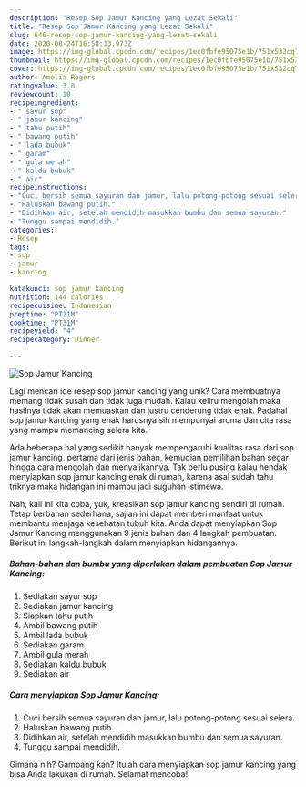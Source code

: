 ```yaml
---
description: "Resep Sop Jamur Kancing yang Lezat Sekali"
title: "Resep Sop Jamur Kancing yang Lezat Sekali"
slug: 646-resep-sop-jamur-kancing-yang-lezat-sekali
date: 2020-08-24T16:58:13.973Z
image: https://img-global.cpcdn.com/recipes/1ec0fbfe95075e1b/751x532cq70/sop-jamur-kancing-foto-resep-utama.jpg
thumbnail: https://img-global.cpcdn.com/recipes/1ec0fbfe95075e1b/751x532cq70/sop-jamur-kancing-foto-resep-utama.jpg
cover: https://img-global.cpcdn.com/recipes/1ec0fbfe95075e1b/751x532cq70/sop-jamur-kancing-foto-resep-utama.jpg
author: Amelia Rogers
ratingvalue: 3.8
reviewcount: 10
recipeingredient:
- " sayur sop"
- " jamur kancing"
- " tahu putih"
- " bawang putih"
- " lada bubuk"
- " garam"
- " gula merah"
- " kaldu bubuk"
- " air"
recipeinstructions:
- "Cuci bersih semua sayuran dan jamur, lalu potong-potong sesuai selera."
- "Haluskan bawang putih."
- "Didihkan air, setelah mendidih masukkan bumbu dan semua sayuran."
- "Tunggu sampai mendidih."
categories:
- Resep
tags:
- sop
- jamur
- kancing

katakunci: sop jamur kancing 
nutrition: 144 calories
recipecuisine: Indonesian
preptime: "PT21M"
cooktime: "PT31M"
recipeyield: "4"
recipecategory: Dinner

---
```



![Sop Jamur Kancing](https://img-global.cpcdn.com/recipes/1ec0fbfe95075e1b/751x532cq70/sop-jamur-kancing-foto-resep-utama.jpg)

Lagi mencari ide resep sop jamur kancing yang unik? Cara membuatnya memang tidak susah dan tidak juga mudah. Kalau keliru mengolah maka hasilnya tidak akan memuaskan dan justru cenderung tidak enak. Padahal sop jamur kancing yang enak harusnya sih mempunyai aroma dan cita rasa yang mampu memancing selera kita.



Ada beberapa hal yang sedikit banyak mempengaruhi kualitas rasa dari sop jamur kancing, pertama dari jenis bahan, kemudian pemilihan bahan segar hingga cara mengolah dan menyajikannya. Tak perlu pusing kalau hendak menyiapkan sop jamur kancing enak di rumah, karena asal sudah tahu triknya maka hidangan ini mampu jadi suguhan istimewa.


Nah, kali ini kita coba, yuk, kreasikan sop jamur kancing sendiri di rumah. Tetap berbahan sederhana, sajian ini dapat memberi manfaat untuk membantu menjaga kesehatan tubuh kita. Anda dapat menyiapkan Sop Jamur Kancing menggunakan 9 jenis bahan dan 4 langkah pembuatan. Berikut ini langkah-langkah dalam menyiapkan hidangannya.

<!--inarticleads1-->

##### Bahan-bahan dan bumbu yang diperlukan dalam pembuatan Sop Jamur Kancing:

1. Sediakan  sayur sop
1. Sediakan  jamur kancing
1. Siapkan  tahu putih
1. Ambil  bawang putih
1. Ambil  lada bubuk
1. Sediakan  garam
1. Ambil  gula merah
1. Sediakan  kaldu bubuk
1. Sediakan  air




<!--inarticleads2-->

##### Cara menyiapkan Sop Jamur Kancing:

1. Cuci bersih semua sayuran dan jamur, lalu potong-potong sesuai selera.
1. Haluskan bawang putih.
1. Didihkan air, setelah mendidih masukkan bumbu dan semua sayuran.
1. Tunggu sampai mendidih.




Gimana nih? Gampang kan? Itulah cara menyiapkan sop jamur kancing yang bisa Anda lakukan di rumah. Selamat mencoba!
